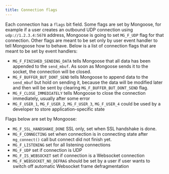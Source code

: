 ```yaml
---
title: Connection flags
---
```


Each connection has a `flags` bit field. Some flags are set by Mongoose, for
example if a user creates an outbound UDP connection using `udp://1.2.3.4:5678`
address, Mongoose is going to set `MG_F_UDP` flag for that connection. Other
flags are meant to be set only by user event handler to tell Mongoose how to
behave.  Below is a list of connection flags that are meant to be set by event
handlers:

* `MG_F_FINISHED_SENDING_DATA` tells Mongoose that all data has been appended
  to the `send_mbuf`. As soon as Mongoose sends it to the socket, the
  connection will be closed.
* `MG_F_BUFFER_BUT_DONT_SEND` tells Mongoose to append data to the `send_mbuf`
  but hold on sending it, because the data will be modified later and then will
  be sent by clearing `MG_F_BUFFER_BUT_DONT_SEND` flag.
* `MG_F_CLOSE_IMMEDIATELY` tells Mongoose to close the connection immediately,
  usually after some error
* `MG_F_USER_1`, `MG_F_USER_2`, `MG_F_USER_3`, `MG_F_USER_4` could be used by a
  developer to store application-specific state

Flags below are set by Mongoose:

* `MG_F_SSL_HANDSHAKE_DONE` SSL only, set when SSL handshake is done.
* `MG_F_CONNECTING` set when connection is in connecting state after
  `mg_connect()` call but connect did not finish yet.
* `MG_F_LISTENING` set for all listening connections
* `MG_F_UDP` set if connection is UDP
* `MG_F_IS_WEBSOCKET` set if connection is a Websocket connection
* `MG_F_WEBSOCKET_NO_DEFRAG` should be set by a user if user wants to switch
  off automatic Websocket frame defragmentation
